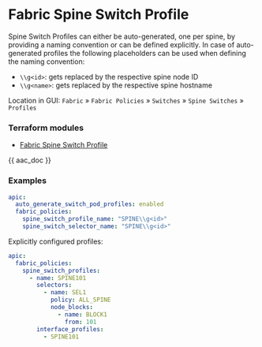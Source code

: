 # Fabric Spine Switch Profile

Spine Switch Profiles can either be auto-generated, one per spine, by providing a naming convention or can be defined explicitly. In case of auto-generated profiles the following placeholders can be used when defining the naming convention:

* `\\g<id>`: gets replaced by the respective spine node ID
* `\\g<name>`: gets replaced by the respective spine hostname

Location in GUI:
`Fabric` » `Fabric Policies` » `Switches` » `Spine Switches` » `Profiles`

### Terraform modules

* [Fabric Spine Switch Profile](https://registry.terraform.io/modules/netascode/fabric-spine-switch-profile/aci/latest)

{{ aac_doc }}
### Examples

```yaml
apic:
  auto_generate_switch_pod_profiles: enabled
  fabric_policies:
    spine_switch_profile_name: "SPINE\\g<id>"
    spine_switch_selector_name: "SPINE\\g<id>"
```

Explicitly configured profiles:

```yaml
apic:
  fabric_policies:
    spine_switch_profiles:
      - name: SPINE101
        selectors:
          - name: SEL1
            policy: ALL_SPINE
            node_blocks:
              - name: BLOCK1
                from: 101
        interface_profiles:
          - SPINE101
```
